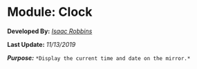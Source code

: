 # Module: Clock
**Developed By:** *[Isaac Robbins](https://github.com/MeAwesome)*

**Last Update:** *11/13/2019*

***Purpose:*** `*Display the current time and date on the mirror.*`
